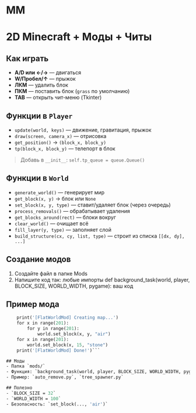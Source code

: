 # MM
# 2D Minecraft + Моды + Читы

## Как играть
- **A/D или ←/→** — двигаться
- **W/Пробел/↑** — прыжок
- **ЛКМ** — удалить блок
- **ПКМ** — поставить блок (`grass` по умолчанию)
- **TAB** — открыть чит-меню (Tkinter)

## Функции в `Player`
- `update(world, keys)` — движение, гравитация, прыжок
- `draw(screen, camera_x)` — отрисовка
- `get_position()` → `(block_x, block_y)`
- `tp(block_x, block_y)` — телепорт в блок

> Добавь в `__init__`: `self.tp_queue = queue.Queue()`

## Функции в `World`
- `generate_world()` — генерирует мир
- `get_block(x, y)` → блок или `None`
- `set_block(x, y, type)` — ставит/удаляет блок (через очередь)
- `process_removals()` — обрабатывает удаления
- `get_blocks_around(rect)` — блоки вокруг
- `clear_world()` — очищает всё
- `fill_layer(y, type)` — заполняет слой
- `build_structure(cx, cy, list, type)` — строит из списка `[[dx, dy], ...]`

## Создание модов
1. Создайте файл в папке Mods
2. Напишите код так:
любые импорты
def background_task(world, player, BLOCK_SIZE, WORLD_WIDTH, pygame):
    ваш код

## Пример мода
```def background_task(world, player, _, _, _):
    print('[FlatWorldMod] Creating map...')
    for x in range(201):
        for y in range(201):
            world.set_block(x, y, "air")
    for x in range(201):
        world.set_block(x, 15, "stone")
    print('[FlatWorldMod] Done!')```

## Моды
- Папка `mods/`
- Функция: `background_task(world, player, BLOCK_SIZE, WORLD_WIDTH, pygame)`
- Пример: `auto_remove.py`, `tree_spawner.py`

## Полезно
- `BLOCK_SIZE = 32`
- `WORLD_WIDTH = 100`
- Безопасность: `set_block(..., 'air')`
